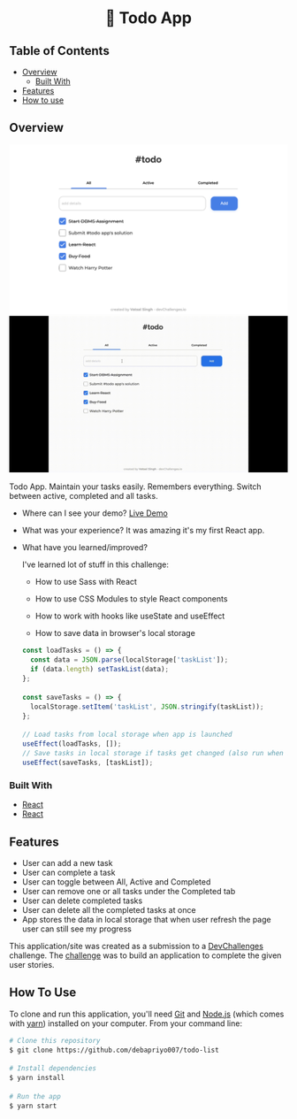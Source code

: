 <!-- Please update value in the {}  -->

<h1 align="center"> 🚀 Todo App</h1>


</div>

<!-- TABLE OF CONTENTS -->

## Table of Contents

- [Overview](#overview)
  - [Built With](#built-with)
- [Features](#features)
- [How to use](#how-to-use)


<!-- OVERVIEW -->

## Overview

![screenshot](screenshots/screenshot-desktop.png)
![gif](screenshots/todo.gif)

Todo App. Maintain your tasks easily. Remembers everything. Switch between active, completed and all tasks.

- Where can I see your demo?
  [Live Demo](https://deb-todo-list.netlify.app/)

- What was your experience?
  It was amazing it's my first React app.

- What have you learned/improved?

  I've learned lot of stuff in this challenge:

  - How to use Sass with React

  - How to use CSS Modules to style React components

  - How to work with hooks like useState and useEffect

  - How to save data in browser's local storage

  ```js
  const loadTasks = () => {
  	const data = JSON.parse(localStorage['taskList']);
  	if (data.length) setTaskList(data);
  };

  const saveTasks = () => {
  	localStorage.setItem('taskList', JSON.stringify(taskList));
  };

  // Load tasks from local storage when app is launched
  useEffect(loadTasks, []);
  // Save tasks in local storage if tasks get changed (also run when it loads)
  useEffect(saveTasks, [taskList]);
  ```

### Built With

- [React](https://reactjs.org/)
- [React](https://sass-lang.com/)

## Features

- User can add a new task
- User can complete a task
- User can toggle between All, Active and Completed
- User can remove one or all tasks under the Completed tab
- User can delete completed tasks
- User can delete all the completed tasks at once
- App stores the data in local storage that when user refresh the page user can still see my progress

This application/site was created as a submission to a [DevChallenges](https://devchallenges.io/challenges) challenge. The [challenge](https://devchallenges.io/challenges/hH6PbOHBdPm6otzw2De5) was to build an application to complete the given user stories.

## How To Use

To clone and run this application, you'll need [Git](https://git-scm.com) and [Node.js](https://nodejs.org/en/download/) (which comes with [yarn](https://yarnpkg.com/)) installed on your computer. From your command line:

```bash
# Clone this repository
$ git clone https://github.com/debapriyo007/todo-list

# Install dependencies
$ yarn install

# Run the app
$ yarn start
```



